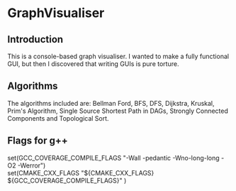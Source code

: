 # GraphVisualiser

## Introduction

This is a console-based graph visualiser. I wanted to make a fully functional GUI, but then I discovered that writing GUIs is pure torture.



## Algorithms

The algorithms included are: Bellman Ford, BFS, DFS, Dijkstra, Kruskal, Prim's Algorithm, Single Source Shortest Path in DAGs, Strongly Connected Components and Topological Sort.





##  Flags for g++   
set(GCC_COVERAGE_COMPILE_FLAGS "-Wall -pedantic -Wno-long-long -O2 -Werror")  
set(CMAKE_CXX_FLAGS "${CMAKE_CXX_FLAGS} ${GCC_COVERAGE_COMPILE_FLAGS}" )  


